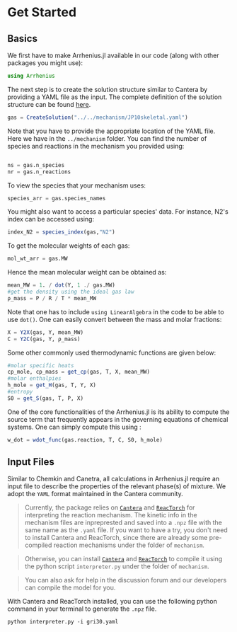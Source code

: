 # Get Started

## Basics

We first have to make Arrhenius.jl available in our code (along with other packages you might use):
```julia
using Arrhenius
```
The next step is to create the solution structure similar to Cantera by providing a YAML file as the input. The complete definition of the solution structure can be found [here](https://github.com/DENG-MIT/Arrhenius.jl/blob/a6e77fa501f8e1bfb0b4bd244b507f0bc10f1f8c/src/DataStructure.jl#L29). 
```julia
gas = CreateSolution("../../mechanism/JP10skeletal.yaml")

```
Note that you have to provide the appropriate location of the YAML file. Here we have in the ```../mechanism``` folder. You can find the number of species and reactions in the mechanism you provided using: 
```julia

ns = gas.n_species
nr = gas.n_reactions

```
To view the species that your mechanism uses:
```julia
species_arr = gas.species_names
```
You might also want to access a particular species' data. For instance, N2's index can be accessed using: 
```julia
index_N2 = species_index(gas,"N2")
```
To get the molecular weights of each gas: 
```julia
mol_wt_arr = gas.MW
```
Hence the mean molecular weight can be obtained as: 
```julia
mean_MW = 1. / dot(Y, 1 ./ gas.MW)
#get the density using the ideal gas law
ρ_mass = P / R / T * mean_MW
```
Note that one has to include ```using LinearAlgebra``` in the code to be able to use ```dot()```. One can easily convert between the mass and molar fractions:
```julia
X = Y2X(gas, Y, mean_MW)
C = Y2C(gas, Y, ρ_mass)
```
Some other commonly used thermodynamic functions are given below: 
```julia
#molar specific heats
cp_mole, cp_mass = get_cp(gas, T, X, mean_MW)
#molar enthalpies
h_mole = get_H(gas, T, Y, X)
#entropy
S0 = get_S(gas, T, P, X)
```
One of the core functionalities of the Arrhenius.jl is its ability to compute the source term that frequently appears in the governing equations of chemical systems. One can simply compute this using : 
```julia
w_dot = wdot_func(gas.reaction, T, C, S0, h_mole)
```

## Input Files

Similar to Chemkin and Canetra, all calculations in Arrhenius.jl require an input file to describe the properties of the relevant phase(s) of mixture. We adopt the `YAML` format maintained in the Cantera community.

> Currently, the package relies on [`Cantera`](https://github.com/Cantera/cantera) and [`ReacTorch`](https://github.com/DENG-MIT/reactorch) for interpreting the reaction mechanism. The kinetic info in the mechanism files are inpreprested and saved into a `.npz` file with the same name as the `.yaml` file. If you want to have a try, you don't need to install Cantera and ReacTorch, since there are already some pre-compiled reaction mechanisms under the folder of `mechanism`. 

> Otherwise, you can install [`Cantera`](https://github.com/Cantera/cantera) and [`ReacTorch`](https://github.com/DENG-MIT/reactorch) to compile it using the python script `interpreter.py` under the folder of `mechanism`.

> You can also ask for help in the discussion forum and our developers can compile the model for you.

With Cantera and ReacTorch installed, you can use the following python command in your terminal to generate the `.npz` file.

`python interpreter.py -i gri30.yaml`